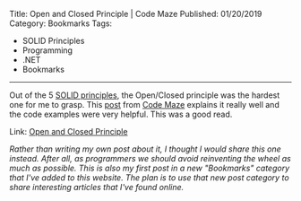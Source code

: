 Title: Open and Closed Principle | Code Maze
Published: 01/20/2019
Category: Bookmarks
Tags:
   - SOLID Principles
   - Programming
   - .NET
   - Bookmarks
---
Out of the 5 [SOLID principles](https://en.wikipedia.org/wiki/SOLID), the Open/Closed principle was the hardest one for me to grasp. This [post](https://code-maze.com/open-closed-principle/) from [Code Maze](https://code-maze.com/) explains it really well and the code examples were very helpful. This was a good read.

Link: [Open and Closed Principle](https://code-maze.com/open-closed-principle/)

*Rather than writing my own post about it, I thought I would share this one instead. After all, as programmers we should avoid reinventing the wheel as much as possible. This is also my first post in a new "Bookmarks" category that I've added to this website. The plan is to use that new post category to share interesting articles that I've found online.*